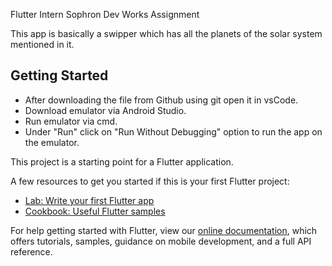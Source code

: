 Flutter Intern Sophron Dev Works Assignment

This app is basically a swipper which has all the planets of the solar system mentioned in it.


## Getting Started

+ After downloading the file from Github using git open it in vsCode.
+  Download emulator via Android Studio.
+ Run emulator via cmd.
+ Under "Run" click on "Run Without Debugging" option to run the app on the emulator.

This project is a starting point for a Flutter application.

A few resources to get you started if this is your first Flutter project:

- [Lab: Write your first Flutter app](https://flutter.dev/docs/get-started/codelab)
- [Cookbook: Useful Flutter samples](https://flutter.dev/docs/cookbook)

For help getting started with Flutter, view our
[online documentation](https://flutter.dev/docs), which offers tutorials,
samples, guidance on mobile development, and a full API reference.

